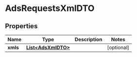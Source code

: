 # AdsRequestsXmlDTO

## Properties
Name | Type | Description | Notes
------------ | ------------- | ------------- | -------------
**xmls** | [**List&lt;AdsXmlDTO&gt;**](AdsXmlDTO.md) |  |  [optional]
